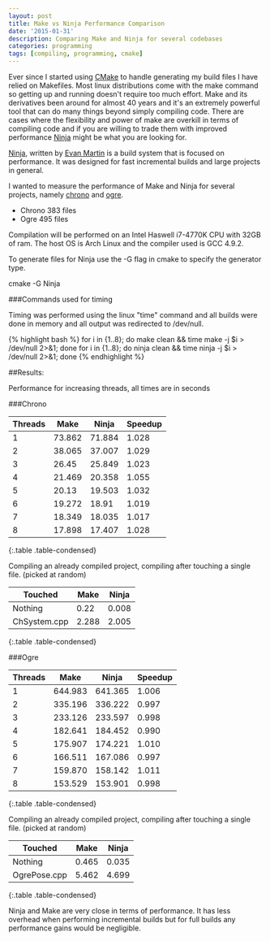 ```yaml
---
layout: post
title: Make vs Ninja Performance Comparison
date: '2015-01-31'
description: Comparing Make and Ninja for several codebases
categories: programming
tags: [compiling, programming, cmake]
---
```


Ever since I started using [CMake](www.cmake.org/) to handle generating my build files I have relied on Makefiles. Most linux distributions come with the make command so getting up and running doesn't require too much effort. Make and its derivatives been around for almost 40 years and it's an extremely powerful tool that can do many things beyond simply compiling code. There are cases where the flexibility and power of make are overkill in terms of compiling code and if you are willing to trade them with improved performance [Ninja](http://martine.github.io/ninja/) might be what you are looking for. 

[Ninja](http://martine.github.io/ninja/), written by [Evan Martin](http://neugierig.org/) is a build system that is focused on performance. It was designed for fast incremental builds and large projects in general.

I wanted to measure the performance of Make and Ninja for several projects, namely [chrono](https://github.com/projectchrono/chrono) and  [ogre](http://www.ogre3d.org/).

 - Chrono 383 files
 - Ogre 495 files


Compilation will be performed on an Intel Haswell i7-4770K CPU with 32GB of ram. The host OS is Arch Linux and the compiler used is GCC 4.9.2. 

To generate files for Ninja use the -G flag in cmake to specify the generator type. 

cmake -G Ninja

###Commands used for timing

Timing was performed using the linux "time" command and all builds were done in memory and all output was redirected to /dev/null.

{% highlight bash %}
for i in {1..8}; do make clean && time make -j $i > /dev/null 2>&1; done
for i in {1..8}; do ninja clean && time ninja -j $i > /dev/null 2>&1; done
{% endhighlight %}

##Results:

Performance for increasing threads, all times are in seconds

###Chrono

| Threads | Make   | Ninja  | Speedup |
|---------|--------|--------|---------|
| 1       | 73.862 | 71.884 | 1.028   |
| 2       | 38.065 | 37.007 | 1.029   |
| 3       | 26.45  | 25.849 | 1.023   |
| 4       | 21.469 | 20.358 | 1.055   |
| 5       | 20.13  | 19.503 | 1.032   |
| 6       | 19.272 | 18.91  | 1.019   |
| 7       | 18.349 | 18.035 | 1.017   |
| 8       | 17.898 | 17.407 | 1.028   |
{:.table .table-condensed}

Compiling an already compiled project, compiling after touching a single file. (picked at random)

| Touched      | Make  | Ninja  |
|--------------|-------|--------|
| Nothing      | 0.22  | 0.008  |
| ChSystem.cpp | 2.288 | 2.005  |
{:.table .table-condensed}

###Ogre

| Threads | Make   | Ninja  | Speedup |
|---------|--------|--------|---------|
| 1       | 644.983 | 641.365 | 1.006 |
| 2       | 335.196 | 336.222 | 0.997 |
| 3       | 233.126 | 233.597 | 0.998 |
| 4       | 182.641 | 184.452 | 0.990 |
| 5       | 175.907 | 174.221 | 1.010 |
| 6       | 166.511 | 167.086 | 0.997 |
| 7       | 159.870 | 158.142 | 1.011 |
| 8       | 153.529 | 153.901 | 0.998 |
{:.table .table-condensed}

Compiling an already compiled project, compiling after touching a single file. (picked at random)

| Touched      | Make  | Ninja  |
|--------------|-------|--------|
| Nothing      | 0.465 | 0.035  |
| OgrePose.cpp | 5.462 | 4.699  |
{:.table .table-condensed}

Ninja and Make are very close in terms of performance. It has less overhead when performing incremental builds but for full builds any performance gains would be negligible. 






